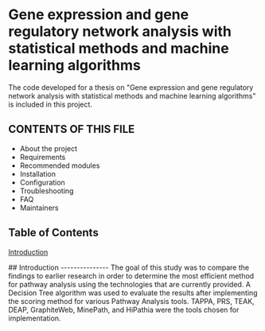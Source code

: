 # Gene expression and gene regulatory network analysis with statistical methods and machine learning algorithms
The code developed for a thesis on "Gene expression and gene regulatory network analysis with statistical methods and machine learning algorithms" is included in this project.

CONTENTS OF THIS FILE
---------------------

 * About the project
 * Requirements
 * Recommended modules
 * Installation
 * Configuration
 * Troubleshooting
 * FAQ
 * Maintainers

## Table of Contents  
[Introduction](#intro)  

<a name="intro"/>
## Introduction
---------------
The goal of this study was to compare the findings to earlier research in order to determine the most efficient method for pathway analysis using the technologies that are currently provided. A Decision Tree algorithm was used to evaluate the results after implementing the scoring method for various Pathway Analysis tools. TAPPA, PRS, TEAK, DEAP, GraphiteWeb, MinePath, and HiPathia were the tools chosen for implementation.



